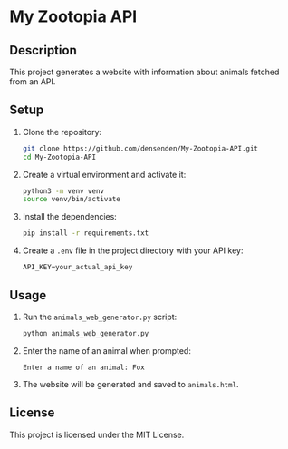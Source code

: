 # My Zootopia API

## Description
This project generates a website with information about animals fetched from an API.

## Setup

1. Clone the repository:
    ```sh
    git clone https://github.com/densenden/My-Zootopia-API.git
    cd My-Zootopia-API
    ```

2. Create a virtual environment and activate it:
    ```sh
    python3 -m venv venv
    source venv/bin/activate
    ```

3. Install the dependencies:
    ```sh
    pip install -r requirements.txt
    ```

4. Create a `.env` file in the project directory with your API key:
    ```
    API_KEY=your_actual_api_key
    ```

## Usage

1. Run the `animals_web_generator.py` script:
    ```sh
    python animals_web_generator.py
    ```

2. Enter the name of an animal when prompted:
    ```
    Enter a name of an animal: Fox
    ```

3. The website will be generated and saved to `animals.html`.

## License
This project is licensed under the MIT License.